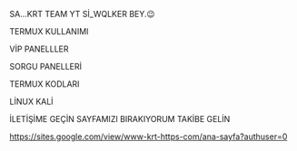 SA...KRT TEAM YT Sİ_WQLKER BEY.😉

TERMUX KULLANIMI

VİP PANELLLER

SORGU PANELLERİ 

TERMUX KODLARI

LİNUX KALİ

İLETİŞİME GEÇİN SAYFAMIZI BIRAKIYORUM TAKİBE GELİN


https://sites.google.com/view/www-krt-https-com/ana-sayfa?authuser=0
